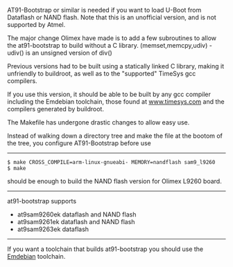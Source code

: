 AT91-Bootstrap or similar is needed if you want to load U-Boot
from Dataflash or NAND flash.  Note that this is an 
unofficial version, and is not supported by Atmel.

The major change Olimex have made is to add a few subroutines
to allow the at91-bootstrap to build without a C library.
(memset,memcpy,udiv) - udiv() is an unsigned version of div()

Previous versions had to be built using a statically linked 
C library, making it unfriendly to buildroot, as well as
to the "supported" TimeSys gcc compilers.

If you use this version, it should be able to be built by any
gcc compiler including the Emdebian toolchain, those found at
www.timesys.com and the compilers generated by buildroot.

The Makefile has undergone drastic changes to allow easy use.

Instead of walking down a directory tree and make 
the file at the bootom of the tree,
you configure AT91-Bootstrap before use

----------------------------------------------------------
    $ make CROSS_COMPILE=arm-linux-gnueabi- MEMORY=nandflash sam9_l9260
    $ make

should be enough to build the NAND flash version for Olimex
L9260 board.

----------------------------------------------------------
at91-bootstrap supports

* at9sam9260ek	dataflash and NAND flash
* at9sam9261ek	dataflash and NAND flash
* at9sam9263ek	dataflash

----------------------------------------------------------
If you want a toolchain that builds at91-bootstrap you should use
the [Emdebian][1] toolchain.

[1]: http://wiki.debian.org/EmdebianToolchain

